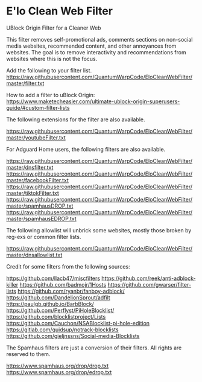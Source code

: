 # E'lo Clean Web Filter
UBlock Origin Filter for a Cleaner Web

This filter removes self-promotional ads, comments sections on non-social media websites, recommended content, and other annoyances from websites. The goal is to remove interactivity and recommendations from websites where this is not the focus.

Add the following to your filter list.
https://raw.githubusercontent.com/QuantumWarpCode/EloCleanWebFilter/master/filter.txt

How to add a filter to uBlock Origin: https://www.maketecheasier.com/ultimate-ublock-origin-superusers-guide/#custom-filter-lists

The following extensions for the filter are also available.

https://raw.githubusercontent.com/QuantumWarpCode/EloCleanWebFilter/master/youtubeFilter.txt


For Adguard Home users, the following filters are also available.

https://raw.githubusercontent.com/QuantumWarpCode/EloCleanWebFilter/master/dnsfilter.txt
https://raw.githubusercontent.com/QuantumWarpCode/EloCleanWebFilter/master/facebookFilter.txt
https://raw.githubusercontent.com/QuantumWarpCode/EloCleanWebFilter/master/tiktokFilter.txt
https://raw.githubusercontent.com/QuantumWarpCode/EloCleanWebFilter/master/spamhausDROP.txt
https://raw.githubusercontent.com/QuantumWarpCode/EloCleanWebFilter/master/spamhausEDROP.txt

The following allowlist will unbrick some websites, mostly those broken by reg-exs or common filter lists.

https://raw.githubusercontent.com/QuantumWarpCode/EloCleanWebFilter/master/dnsallowlist.txt


Credit for some filters from the following sources:

https://github.com/llacb47/miscfilters
https://github.com/reek/anti-adblock-killer
https://github.com/badmojr/1Hosts
https://github.com/gwarser/filter-lists
https://github.com/ryanbr/fanboy-adblock/
https://github.com/DandelionSprout/adfilt
https://paulgb.github.io/BarbBlock/
https://github.com/Perflyst/PiHoleBlocklist/
https://github.com/blocklistproject/Lists
https://github.com/Cauchon/NSABlocklist-pi-hole-edition
https://gitlab.com/quidsup/notrack-blocklists
https://github.com/gieljnssns/Social-media-Blocklists

The Spamhaus filters are just a conversion of their filters. All rights are reserved to them.

https://www.spamhaus.org/drop/drop.txt
https://www.spamhaus.org/drop/edrop.txt
